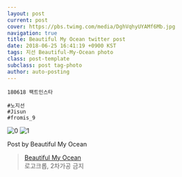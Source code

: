 ```yaml
---
layout: post
current: post
cover: https://pbs.twimg.com/media/DghVqhyUYAMf6Mb.jpg
navigation: true
title: Beautiful My Ocean twitter post
date: 2018-06-25 16:41:19 +0900 KST
tags: 지선 Beautiful-My-Ocean photo
class: post-template
subclass: post tag-photo
author: auto-posting
---
```


```  
180618 팩트인스타  
  
#노지선  
#Jisun  
#fromis_9  

```

![0](https://pbs.twimg.com/media/DghVoKxVAAE6xvO.jpg)
![1](https://pbs.twimg.com/media/DghVqhyUYAMf6Mb.jpg)


Post by Beautiful My Ocean

> [Beautiful My Ocean](https://twitter.com/BMO_fromis)  
  로고크롭, 2차가공 금지